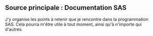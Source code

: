 ﻿## Source principale : Documentation SAS
J'y organise les points à retenir que je rencontre dans la programmation SAS. Cela pourra m'être utile à tout moment, ainsi qu'à n'importe qui d'autres.




